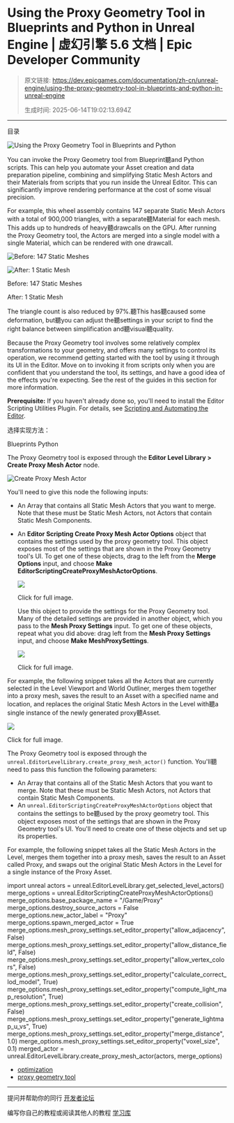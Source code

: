 # Using the Proxy Geometry Tool in Blueprints and Python in Unreal Engine | 虚幻引擎 5.6 文档 | Epic Developer Community

> 原文链接: https://dev.epicgames.com/documentation/zh-cn/unreal-engine/using-the-proxy-geometry-tool-in-blueprints-and-python-in-unreal-engine
> 
> 生成时间: 2025-06-14T19:02:13.694Z

---

目录

![Using the Proxy Geometry Tool in Blueprints and Python](https://dev.epicgames.com/community/api/documentation/image/83a4d235-c755-49bc-9a84-06aa9e920083?resizing_type=fill&width=1920&height=335)

You can invoke the Proxy Geometry tool from Blueprint聽and Python scripts. This can help you automate your Asset creation and data preparation pipeline, combining and simplifying Static Mesh Actors and their Materials from scripts that you run inside the Unreal Editor. This can significantly improve rendering performance at the cost of some visual precision.

For example, this wheel assembly contains 147 separate Static Mesh Actors with a total of 900,000 triangles, with a separate聽Material for each mesh. This adds up to hundreds of heavy聽drawcalls on the GPU. After running the Proxy Geometry tool, the Actors are merged into a single model with a single Material, which can be rendered with one drawcall.

![Before: 147 Static Meshes](https://d1iv7db44yhgxn.cloudfront.net/documentation/images/9a3be48c-0862-4ebf-84cf-d2a891291771/proxygeom-wheel-before-1.png)

![After: 1 Static Mesh](https://d1iv7db44yhgxn.cloudfront.net/documentation/images/d091b9a7-4b07-4704-8390-fe21a25b01aa/proxygeom-wheel-after.png)

Before: 147 Static Meshes

After: 1 Static Mesh

The triangle count is also reduced by 97%.聽This has聽caused some deformation, but聽you can adjust the聽settings in your script to find the right balance between simplification and聽visual聽quality.

Because the Proxy Geometry tool involves some relatively complex transformations to your geometry, and offers many settings to control its operation, we recommend getting started with the tool by using it through its UI in the Editor. Move on to invoking it from scripts only when you are confident that you understand the tool, its settings, and have a good idea of the effects you're expecting. See the rest of the guides in this section for more information.

**Prerequisite:** If you haven't already done so, you'll need to install the Editor Scripting Utilities Plugin. For details, see [Scripting and Automating the Editor](/documentation/zh-cn/unreal-engine/scripting-and-automating-the-unreal-editor).

选择实现方法：

Blueprints Python

The Proxy Geometry tool is exposed through the **Editor Level Library > Create Proxy Mesh Actor** node.

![Create Proxy Mesh Actor](https://d1iv7db44yhgxn.cloudfront.net/documentation/images/4c5a03d7-b3e5-4929-ac87-75f74e84773e/proxy-scripting-createproxymeshactor.png "Create Proxy Mesh Actor")

You'll need to give this node the following inputs:

-   An Array that contains all Static Mesh Actors that you want to merge. Note that these must be Static Mesh Actors, not Actors that contain Static Mesh Components.
-   An **Editor Scripting Create Proxy Mesh Actor Options** object that contains the settings used by the proxy geometry tool. This object exposes most of the settings that are shown in the Proxy Geometry tool's UI. To get one of these objects, drag to the left from the **Merge Options** input, and choose **Make EditorScriptingCreateProxyMeshActorOptions**.
    
    [![](https://d1iv7db44yhgxn.cloudfront.net/documentation/images/68cc213f-d146-41b9-83fa-b1b075922d58/proxygeom-script-makeoptions.png)](https://d1iv7db44yhgxn.cloudfront.net/documentation/images/68cc213f-d146-41b9-83fa-b1b075922d58/proxygeom-script-makeoptions.png)
    
    Click for full image.
    
    Use this object to provide the settings for the Proxy Geometry tool. Many of the detailed settings are provided in another object, which you pass to the **Mesh Proxy Settings** input. To get one of these objects, repeat what you did above: drag left from the **Mesh Proxy Settings** input, and choose **Make MeshProxySettings**.
    
    [![](https://d1iv7db44yhgxn.cloudfront.net/documentation/images/1b12c920-31f0-4694-8e3d-08ecb39bebfb/proxygeom-script-makemeshsettings.png)](https://d1iv7db44yhgxn.cloudfront.net/documentation/images/1b12c920-31f0-4694-8e3d-08ecb39bebfb/proxygeom-script-makemeshsettings.png)
    
    Click for full image.
    

For example, the following snippet takes all the Actors that are currently selected in the Level Viewport and World Outliner, merges them together into a proxy mesh, saves the result to an Asset with a specified name and location, and replaces the original Static Mesh Actors in the Level with聽a single instance of the newly generated proxy聽Asset.

[![](https://d1iv7db44yhgxn.cloudfront.net/documentation/images/44d33cd9-331a-4312-a245-6f0527669b9d/proxygeom-scripting-example.png)](https://d1iv7db44yhgxn.cloudfront.net/documentation/images/44d33cd9-331a-4312-a245-6f0527669b9d/proxygeom-scripting-example.png)

Click for full image.

The Proxy Geometry tool is exposed through the `unreal.EditorLevelLibrary.create_proxy_mesh_actor()` function. You'll聽need to pass this function the following parameters:

-   An Array that contains all of the Static Mesh Actors that you want to merge. Note that these must be Static Mesh Actors, not Actors that contain Static Mesh Components.
-   An `unreal.EditorScriptingCreateProxyMeshActorOptions` object that contains the settings to be聽used by the proxy geometry tool. This object exposes most of the settings that are shown in the Proxy Geometry tool's UI. You'll need to create one of these objects and set up its properties.

For example, the following snippet takes all the Static Mesh Actors in the Level, merges them together into a proxy mesh, saves the result to an Asset called Proxy, and swaps out the original Static Mesh Actors in the Level for a single instance of the Proxy Asset.

import unreal actors = unreal.EditorLevelLibrary.get\_selected\_level\_actors() merge\_options = unreal.EditorScriptingCreateProxyMeshActorOptions() merge\_options.base\_package\_name = "/Game/Proxy" merge\_options.destroy\_source\_actors = False merge\_options.new\_actor\_label = "Proxy" merge\_options.spawn\_merged\_actor = True merge\_options.mesh\_proxy\_settings.set\_editor\_property("allow\_adjacency", False) merge\_options.mesh\_proxy\_settings.set\_editor\_property("allow\_distance\_field", False) merge\_options.mesh\_proxy\_settings.set\_editor\_property("allow\_vertex\_colors", False) merge\_options.mesh\_proxy\_settings.set\_editor\_property("calculate\_correct\_lod\_model", True) merge\_options.mesh\_proxy\_settings.set\_editor\_property("compute\_light\_map\_resolution", True) merge\_options.mesh\_proxy\_settings.set\_editor\_property("create\_collision", False) merge\_options.mesh\_proxy\_settings.set\_editor\_property("generate\_lightmap\_u\_vs", True) merge\_options.mesh\_proxy\_settings.set\_editor\_property("merge\_distance", 1.0) merge\_options.mesh\_proxy\_settings.set\_editor\_property("voxel\_size", 0.1) merged\_actor = unreal.EditorLevelLibrary.create\_proxy\_mesh\_actor(actors, merge\_options)

-   [optimization](https://dev.epicgames.com/community/search?query=optimization)
-   [proxy geometry tool](https://dev.epicgames.com/community/search?query=proxy%20geometry%20tool)

* * *

提问并帮助你的同行 [开发者论坛](https://forums.unrealengine.com/categories?tag=unreal-engine)

编写你自己的教程或阅读其他人的教程 [学习库](https://dev.epicgames.com/community/unreal-engine/learning)